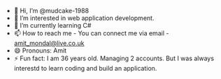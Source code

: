 - 👋 Hi, I’m @mudcake-1988
- 👀 I’m interested in web application development.
- 🌱 I’m currently learning C#
- 📫 How to reach me - You can connect me via email - amit_mondal@live.co.uk
- 😄 Pronouns: Amit
- ⚡ Fun fact: I am 36 years old. Managing 2 accounts. But I was always interestd to learn coding and build an application. 

<!---
mudcake-1988/mudcake-1988 is a ✨ special ✨ repository because its `README.md` (this file) appears on your GitHub profile.
You can click the Preview link to take a look at your changes.
--->
